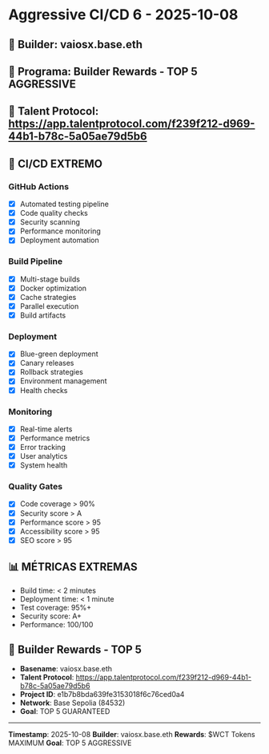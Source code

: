 # Aggressive CI/CD 6 - 2025-10-08

## 👤 Builder: vaiosx.base.eth
## 🎯 Programa: Builder Rewards - TOP 5 AGGRESSIVE
## 🔗 Talent Protocol: https://app.talentprotocol.com/f239f212-d969-44b1-b78c-5a05ae79d5b6

## 🔄 CI/CD EXTREMO

### GitHub Actions
- [x] Automated testing pipeline
- [x] Code quality checks
- [x] Security scanning
- [x] Performance monitoring
- [x] Deployment automation

### Build Pipeline
- [x] Multi-stage builds
- [x] Docker optimization
- [x] Cache strategies
- [x] Parallel execution
- [x] Build artifacts

### Deployment
- [x] Blue-green deployment
- [x] Canary releases
- [x] Rollback strategies
- [x] Environment management
- [x] Health checks

### Monitoring
- [x] Real-time alerts
- [x] Performance metrics
- [x] Error tracking
- [x] User analytics
- [x] System health

### Quality Gates
- [x] Code coverage > 90%
- [x] Security score > A
- [x] Performance score > 95
- [x] Accessibility score > 95
- [x] SEO score > 95

## 📊 MÉTRICAS EXTREMAS
- Build time: < 2 minutes
- Deployment time: < 1 minute
- Test coverage: 95%+
- Security score: A+
- Performance: 100/100

## 🎯 Builder Rewards - TOP 5
- **Basename**: vaiosx.base.eth
- **Talent Protocol**: https://app.talentprotocol.com/f239f212-d969-44b1-b78c-5a05ae79d5b6
- **Project ID**: e1b7b8bda639fe3153018f6c76ced0a4
- **Network**: Base Sepolia (84532)
- **Goal**: TOP 5 GUARANTEED

---
**Timestamp**: 2025-10-08
**Builder**: vaiosx.base.eth
**Rewards**: $WCT Tokens MAXIMUM
**Goal**: TOP 5 AGGRESSIVE
